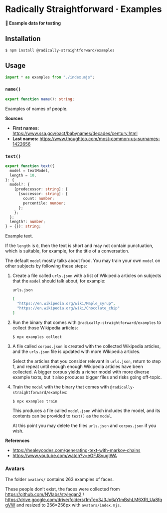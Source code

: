 # Radically Straightforward · Examples

**🥸 Example data for testing**

## Installation

```console
$ npm install @radically-straightforward/examples
```

## Usage

```typescript
import * as examples from "./index.mjs";
```

<!-- DOCUMENTATION START: ./source/index.mts -->

### `name()`

```typescript
export function name(): string;
```

Examples of names of people.

**Sources**

- **First names:** https://www.ssa.gov/oact/babynames/decades/century.html
- **Last names:** https://www.thoughtco.com/most-common-us-surnames-1422656

### `text()`

```typescript
export function text({
  model = textModel,
  length = 10,
}: {
  model?: {
    [predecessor: string]: {
      [successor: string]: {
        count: number;
        percentile: number;
      };
    };
  };
  length?: number;
} = {}): string;
```

Example text.

If the `length` is `0`, then the text is short and may not contain punctuation, which is suitable, for example, for the title of a conversation.

The default `model` mostly talks about food. You may train your own `model` on other subjects by following these steps:

1. Create a file called `urls.json` with a list of Wikipedia articles on subjects that the `model` should talk about, for example:

   `urls.json`

   ```json
   [
     "https://en.wikipedia.org/wiki/Maple_syrup",
     "https://en.wikipedia.org/wiki/Chocolate_chip"
   ]
   ```

2. Run the binary that comes with `@radically-straightforward/examples` to collect those Wikipedia articles:

   ```console
   $ npx examples collect
   ```

3. A file called `corpus.json` is created with the collected Wikipedia articles, and the `urls.json` file is updated with more Wikipedia articles.

   Select the articles that you consider relevant in `urls.json`, return to step 1, and repeat until enough enough Wikipedia articles have been collected. A bigger corpus yields a richer model with more diverse example texts, but it also produces bigger files and risks going off-topic.

4. Train the `model` with the binary that comes with `@radically-straightforward/examples`:

   ```console
   $ npx examples train
   ```

   This produces a file called `model.json` which includes the model, and its contents can be provided to `text()` as the `model`.

   At this point you may delete the files `urls.json` and `corpus.json` if you wish.

**References**

- https://healeycodes.com/generating-text-with-markov-chains
- https://www.youtube.com/watch?v=eGFJ8vugIWA

<!-- DOCUMENTATION END: ./source/index.mts -->

### Avatars

The folder `avatars/` contains 263 examples of faces.

These people don’t exist, the faces were collected from https://github.com/NVlabs/stylegan2 / https://drive.google.com/drive/folders/1mTeo3J3Jo6aYImBshLM6XRl_Ua8fqgVW and resized to 256×256px with `avatars/index.mjs`.
